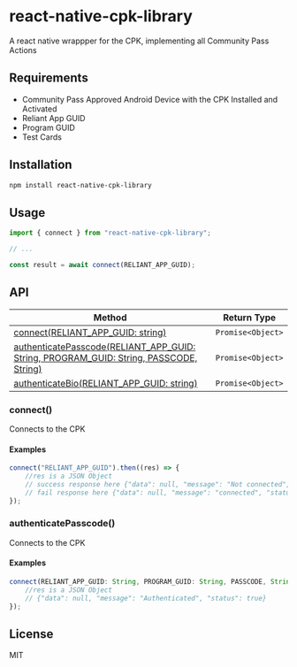 # react-native-cpk-library
A react native wrappper for the CPK, implementing all Community Pass Actions

## Requirements
- Community Pass Approved Android Device with the CPK Installed and Activated
- Reliant App GUID
- Program GUID
- Test Cards

## Installation

```sh
npm install react-native-cpk-library
```

## Usage

```js
import { connect } from "react-native-cpk-library";

// ...

const result = await connect(RELIANT_APP_GUID);
```

## API

| Method                                                                                            | Return Type         |
| --------------------------------------------------------------------------------------------------| ------------------- |
| [connect(RELIANT_APP_GUID: string)](#connect())                                                     | `Promise<Object>`   |
| [authenticatePasscode(RELIANT_APP_GUID: String, PROGRAM_GUID: String, PASSCODE, String)](#aupass) | `Promise<Object>`   |
| [authenticateBio(RELIANT_APP_GUID: string)](#aubio)                                               | `Promise<Object>`   |


### connect()

Connects to the CPK

#### Examples

```js
connect("RELIANT_APP_GUID").then((res) => {
    //res is a JSON Object
    // success response here {"data": null, "message": "Not connected", "status": false}
    // fail response here {"data": null, "message": "connected", "status": true}
});
```

### authenticatePasscode()

Connects to the CPK

#### Examples

```js
connect(RELIANT_APP_GUID: String, PROGRAM_GUID: String, PASSCODE, String).then((res) => {
    //res is a JSON Object
    // {"data": null, "message": "Authenticated", "status": true}
});
```

## License

MIT

